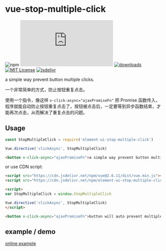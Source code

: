 # vue-stop-multiple-click

![npm](https://img.shields.io/npm/v/vue-stop-multiple-click)
[![gzip size](http://img.badgesize.io/https://unpkg.com/vue-stop-multiple-click/vue-prevent-multiple-click.js?compression=gzip&label=gzip%20size&style=flat-square)](https://unpkg.com/vue-stop-multiple-click/vue-prevent-multiple-click.js)
[![downloads](https://img.shields.io/npm/dm/vue-stop-multiple-click.svg?style=flat-square)](https://www.npmtrends.com/vue-stop-multiple-click)
[![MIT License](https://img.shields.io/npm/l/vue-stop-multiple-click.svg?style=flat-square)](https://github.com/fisker/vue-stop-multiple-click/blob/master/license)
[![jsdelivr](https://data.jsdelivr.com/v1/package/npm/vue-stop-multiple-click/badge)](https://www.jsdelivr.com/package/npm/vue-stop-multiple-click)

a simple way prevent button multiple clicks.

一个非常简单的方式，防止按钮重复点击。

使用一个指令，像这样 ```v-click-async="ajaxPromiseFn"``` 把 Promise 函数传入，程序就能自动防止按钮重复点击了。按钮被点击后，一定要等到异步函数结束，才能再次点击，从而解决了重复点击的问题。

## Usage
```js
const StopMultipleClick = require('element-ui-stop-multiple-click')

Vue.directive('clickAsync', StopMultipleClick)
```

```html
<button v-click-async="ajaxPromiseFn">a simple way prevent button multiple clicks</button>
```

or use CDN script:
```html
<script src="https://cdn.jsdelivr.net/npm/vue@2.6.11/dist/vue.min.js"></script>
<script src="https://cdn.jsdelivr.net/npm/element-ui-stop-multiple-click@0.0.6/vue-prevent-multiple-click.min.js"></script>

<script>
var StopMultipleClick = window.StopMultipleClick

Vue.directive('clickAsync', StopMultipleClick)
</script>

<button v-click-async="ajaxPromiseFn">button will auto prevent multiple clicks</button>
```

## example / demo
[online example](https://en777.github.io/vue-stop-multiple-click/example.html)
